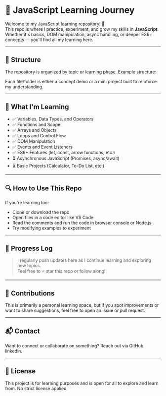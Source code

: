 # 📘 JavaScript Learning Journey

Welcome to my JavaScript learning repository! 🚀  
This repo is where I practice, experiment, and grow my skills in **JavaScript**. Whether it's basics, DOM manipulation, async handling, or deeper ES6+ concepts — you'll find all my learning here.

---

## 📂 Structure

The repository is organized by topic or learning phase. Example structure:

Each file/folder is either a concept demo or a mini project built to reinforce my understanding.

---

## 🧠 What I'm Learning

- ✅ Variables, Data Types, and Operators  
- ✅ Functions and Scope  
- ✅ Arrays and Objects  
- ✅ Loops and Control Flow  
- ✅ DOM Manipulation  
- ✅ Events and Event Listeners  
- ✅ ES6+ Features (let, const, arrow functions, etc.)  
- ⏳ Asynchronous JavaScript (Promises, async/await)  
- ⏳ Basic Projects (Calculator, To-Do List, etc.)

---

## 🔍 How to Use This Repo

If you're learning too:
- Clone or download the repo
- Open files in a code editor like VS Code
- Read the comments and run the code in browser console or Node.js
- Try modifying examples to experiment

---

## 📅 Progress Log

> I regularly push updates here as I continue learning and exploring new topics.  
> Feel free to ⭐ star this repo or follow along!

---

## 🙌 Contributions

This is primarily a personal learning space, but if you spot improvements or want to share suggestions, feel free to open an issue or pull request.

---

## 📬 Contact

Want to connect or collaborate on something? Reach out via GitHub linkedin.

---

## 📜 License

This project is for learning purposes and is open for all to explore and learn from. No strict license applied.


